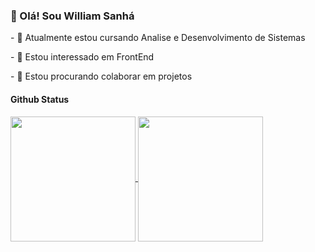 

<!---
Sanha258/Sanha258 is a ✨ special ✨ repository because its `README.md` (this file) appears on your GitHub profile.
You can click the Preview link to take a look at your changes.
--->
<h3>👋 Olá! Sou William Sanhá </h3>
<p>- 🌱 Atualmente estou cursando Analise e Desenvolvimento de Sistemas </p>
<p>- 👀 Estou interessado em FrontEnd  </p>
<p>- 💞️ Estou procurando colaborar em projetos </p>

<h4>Github Status</h4>
<!-- personalizar o github -->



<a href="https://github.com/Sanha258/github-readme-stats">
  <img height=200 align="center" src="https://github-readme-stats.vercel.app/api?username=Sanha258" />
</a>
<a href="https://github.com/anuraghazra/convoychat">
  <img height=200 align="center" src="https://github-readme-stats.vercel.app/api/top-langs?username=Sanha258&layout=compact&langs_count=8&card_width=180" />
</a>










